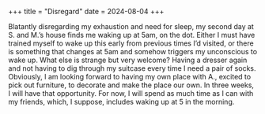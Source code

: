 +++
title = "Disregard"
date = 2024-08-04
+++

Blatantly disregarding my exhaustion and need for sleep, my second day at S. and M.’s house finds me waking up at 5am, on the dot. Either I must have trained myself to wake up this early from previous times I’d visited, or there is something that changes at 5am and somehow triggers my unconscious to wake up. What else is strange but very welcome? Having a dresser again and not having to dig through my suitcase every time I need a pair of socks. Obviously, I am looking forward to having my own place with A., excited to pick out furniture, to decorate and make the place our own. In three weeks, I will have that opportunity. For now, I will spend as much time as I can with my friends, which, I suppose, includes waking up at 5 in the morning.

